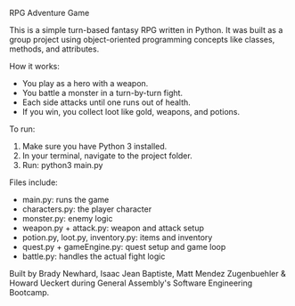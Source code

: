 RPG Adventure Game

This is a simple turn-based fantasy RPG written in Python. It was built as a group project using object-oriented programming concepts like classes, methods, and attributes.

How it works:
- You play as a hero with a weapon.
- You battle a monster in a turn-by-turn fight.
- Each side attacks until one runs out of health.
- If you win, you collect loot like gold, weapons, and potions.

To run:
1. Make sure you have Python 3 installed.
2. In your terminal, navigate to the project folder.
3. Run: python3 main.py

Files include:
- main.py: runs the game
- characters.py: the player character
- monster.py: enemy logic
- weapon.py + attack.py: weapon and attack setup
- potion.py, loot.py, inventory.py: items and inventory
- quest.py + gameEngine.py: quest setup and game loop
- battle.py: handles the actual fight logic

Built by Brady Newhard, Isaac Jean Baptiste, Matt Mendez Zugenbuehler & Howard Ueckert during General Assembly's Software Engineering Bootcamp. 

